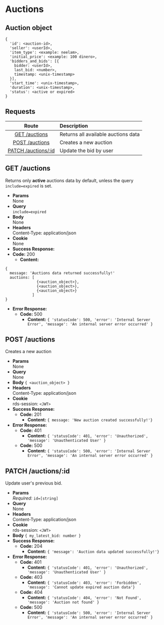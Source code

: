 # Auctions

## Auction object

```
{
  'id': <auction-id>,
  'seller': <userId>,
  'item_type': <example: neelam>,
  'initial_price': <example: 100 dinero>,
  'bidders_and_bids': [{
    bidder: <userId>,
    last_bid: <number>,
    timestamp: <unix-timestamp>
  }],
  'start_time': <unix-timestamp>,
  'duration': <unix-timestamp>,
  'status': <active or expired>
}
```

## **Requests**

|                 Route                    |             Description              |
|:----------------------------------------:|:------------------------------------ |
|       [GET /auctions](#get-auctions)     | Returns all available auctions data  |
|      [POST /auctions](#post-auctions)    | Creates a new auction                |
| [PATCH /auctions/:id](#patch-auctionsid) | Update the bid by user               |


## **GET /auctions**

Returns only **active** auctions data by default, unless the query `include=expired` is set.

- **Params**  
  None
- **Query**  
  `include=expired`
- **Body**  
  None
- **Headers**  
  Content-Type: application/json
- **Cookie**  
  None
- **Success Response:**
- **Code:** 200
  - **Content:**

```
{
  message: 'Auctions data returned successfully!'
  auctions: [
              {<auction_object>},
              {<auction_object>},
              {<auction_object>}
            ]
}
```

- **Error Response:**
  - **Code:** 500
    - **Content:** `{ 'statusCode': 500, 'error': 'Internal Server Error', 'message': 'An internal server error occurred' }`

## **POST /auctions**

Creates a new auction

- **Params**  
  None
- **Query**  
  None
- **Body** 
  `{ <auction_object> }`
- **Headers**  
  Content-Type: application/json
- **Cookie**  
  rds-session: `<JWT>`
- **Success Response:**
  - **Code:** 201
    - **Content:** `{
  message: 'New auction created successfully!'}`
- **Error Response:**
  - **Code:** 401
    - **Content:** `{ 'statusCode': 401, 'error': 'Unauthorized', 'message': 'Unauthenticated User' }`
  - **Code:** 500
    - **Content:** `{ 'statusCode': 500, 'error': 'Internal Server Error', 'message': 'An internal server error occurred' }`

## **PATCH /auctions/:id**

Update user's previous bid.

- **Params**  
  _Required:_ `id=[string]`
- **Query**  
  None
- **Headers**  
  Content-Type: application/json
- **Cookie**  
  rds-session: `<JWT>`
- **Body** 
  `{
    my_latest_bid: number
  }`
- **Success Response:**
  - **Code:** 204
    - **Content:** `{ 'message': 'Auction data updated successfully!'}`
- **Error Response:**
  - **Code:** 401
    - **Content:** `{ 'statusCode': 401, 'error': 'Unauthorized', 'message': 'Unauthenticated User' }`
  - **Code:** 403
    - **Content:** `{ 'statusCode': 403, 'error': 'Forbidden', 'message': 'Cannot update expired auction data'}`
  - **Code:** 404
    - **Content:** `{ 'statusCode': 404, 'error': 'Not Found', 'message': 'Auction not found' }`
  - **Code:** 500
    - **Content:** `{ 'statusCode': 500, 'error': 'Internal Server Error', 'message': 'An internal server error occurred' }`

